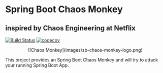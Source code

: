 # Spring Boot Chaos Monkey
## inspired by Chaos Engineering at Netflix

[![Build Status](https://travis-ci.org/MrBW/spring-boot-chaos-monkey.svg?branch=master)](https://travis-ci.org/MrBW/spring-boot-chaos-monkey)
[![codecov](https://codecov.io/gh/MrBW/spring-boot-chaos-monkey/branch/master/graph/badge.svg)](https://codecov.io/gh/MrBW/spring-boot-chaos-monkey)

<p align="center">
![Chaos Monkey](images/sb-chaos-monkey-logo.png)
</p>

This project provides an Spring Boot Chaos Monkey and will try to attack your running Spring Boot App.

